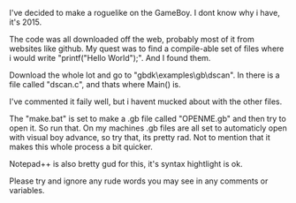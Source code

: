 I've decided to make a roguelike on the GameBoy.
I dont know why i have, it's 2015.

The code was all downloaded off the web, probably most of it from websites like github.
My quest was to find a compile-able set of files where i would write "printf("Hello World");".
And I found them.

Download the whole lot and go to "gbdk\examples\gb\dscan".
In there is a file called "dscan.c", and thats where Main() is.

I've commented it faily well, but i havent mucked about with the other files.

The "make.bat" is set to make a .gb file called "OPENME.gb" and then try to open it.
So run that.
On my machines .gb files are all set to automaticly open with visual boy advance, so try that, its pretty rad.
Not to mention that it makes this whole process a bit quicker.

Notepad++ is also bretty gud for this, it's syntax hightlight is ok.

Please try and ignore any rude words you may see in any comments or variables.
